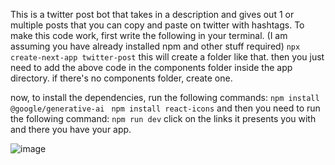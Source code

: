 This is a twitter post bot that takes in a description and gives out 1 or multiple posts that you can copy and paste on twitter with hashtags. 
To make this code work, first write the following in your terminal. (I am assuming you have already installed npm and other stuff required)
```npx create-next-app twitter-post```
this will create a folder like that. 
then you just need to add the above code in the components folder inside the app directory. if there's no components folder, create one. 

now, to install the dependencies, run the following commands: 
```npm install @google/generative-ai ```
```npm install react-icons```
and then you need to run the following command: 
```npm run dev```
click on the links it presents you with and there you have your app. 

![image](https://github.com/user-attachments/assets/98b55b9c-14a9-4846-a5e6-b2ae54e20e01)

